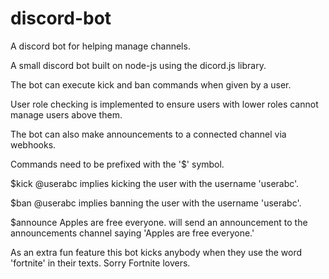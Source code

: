# discord-bot
A discord bot for helping manage channels.

A small discord bot built on node-js using the dicord.js library.

The bot can execute kick and ban commands when given by a user.

User role checking is implemented to ensure users with lower roles cannot manage users above them.

The bot can also make announcements to a connected channel via webhooks.

Commands need to be prefixed with the '$' symbol.

$kick @userabc implies kicking the user with the username 'userabc'.

$ban @userabc implies banning the user with the username 'userabc'.

$announce Apples are free everyone. will send an announcement to the announcements channel saying 'Apples are free everyone.'

As an extra fun feature this bot kicks anybody when they use the word 'fortnite' in their texts. Sorry Fortnite lovers.
